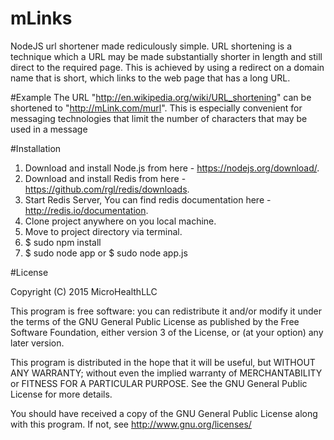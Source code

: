 # mLinks
NodeJS url shortener made rediculously simple.
URL shortening is a technique which a URL may be made substantially shorter in length and still direct to the required page. This is achieved by using a redirect on a domain name that is short, which links to the web page that has a long URL. 

#Example
The URL "http://en.wikipedia.org/wiki/URL_shortening" can be shortened to "http://mLink.com/murl". This is especially convenient for messaging technologies that limit the number of characters that may be used in a message

#Installation

1. Download and install Node.js from here - https://nodejs.org/download/.
2. Download and install Redis from here - https://github.com/rgl/redis/downloads.
3. Start Redis Server, You can find redis documentation here - http://redis.io/documentation.
4. Clone project anywhere on you local machine.
5. Move to project directory via terminal.
6. $ sudo npm install
7. $ sudo node app or $ sudo node app.js

#License

Copyright (C) 2015  MicroHealthLLC

This program is free software: you can redistribute it and/or modify
it under the terms of the GNU General Public License as published by
the Free Software Foundation, either version 3 of the License, or
(at your option) any later version.

This program is distributed in the hope that it will be useful,
but WITHOUT ANY WARRANTY; without even the implied warranty of
MERCHANTABILITY or FITNESS FOR A PARTICULAR PURPOSE.  See the
GNU General Public License for more details.

You should have received a copy of the GNU General Public License
along with this program.  If not, see <http://www.gnu.org/licenses/>
